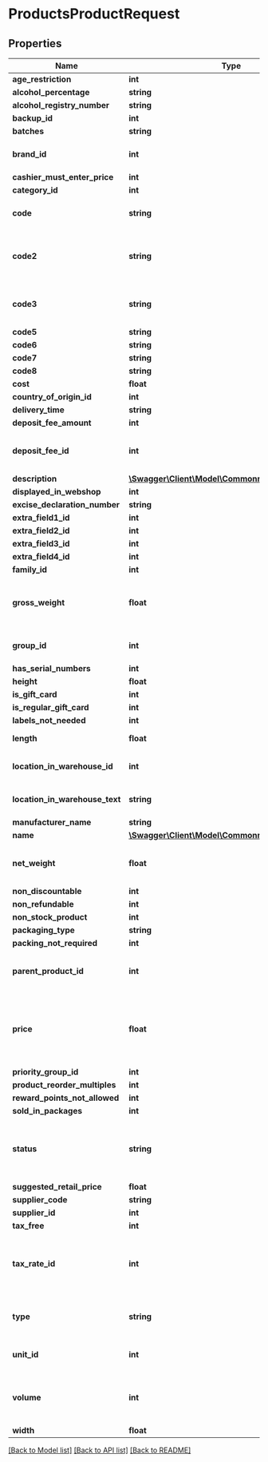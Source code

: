 # ProductsProductRequest

## Properties
Name | Type | Description | Notes
------------ | ------------- | ------------- | -------------
**age_restriction** | **int** |  | [optional] 
**alcohol_percentage** | **string** |  | [optional] 
**alcohol_registry_number** | **string** |  | [optional] 
**backup_id** | **int** |  | [optional] 
**batches** | **string** |  | [optional] 
**brand_id** | **int** | ID of product brand. To get the list of brandmodels, use getBrands. | [optional] 
**cashier_must_enter_price** | **int** | boolean flag 0 or 1 | [optional] 
**category_id** | **int** |  | [optional] 
**code** | **string** | Product&#39;s code. Must be UNIQUE, unless the account is configured otherwise. | [optional] 
**code2** | **string** | Product&#39;s second code (by convention, EAN barcode). Must be UNIQUE, unless the account is configured otherwise. | [optional] 
**code3** | **string** | Third code of the item (note that this field may not be visible on product card by default). | [optional] 
**code5** | **string** |  | [optional] 
**code6** | **string** |  | [optional] 
**code7** | **string** |  | [optional] 
**code8** | **string** |  | [optional] 
**cost** | **float** | Cost is Product cost | [optional] 
**country_of_origin_id** | **int** |  | [optional] 
**delivery_time** | **string** |  | [optional] 
**deposit_fee_amount** | **int** |  | [optional] 
**deposit_fee_id** | **int** | ContainerID is ID of another product, a beverage container that is always sold together with this item. | [optional] 
**description** | [**\Swagger\Client\Model\CommonmodelsDescription**](CommonmodelsDescription.md) |  | [optional] 
**displayed_in_webshop** | **int** | 0 or 1 | [optional] 
**excise_declaration_number** | **string** |  | [optional] 
**extra_field1_id** | **int** |  | [optional] 
**extra_field2_id** | **int** |  | [optional] 
**extra_field3_id** | **int** |  | [optional] 
**extra_field4_id** | **int** |  | [optional] 
**family_id** | **int** |  | [optional] 
**gross_weight** | **float** | GrossWeight is Item&#39;s gross weight (with packaging). Unit depends on region, check your Erply account (typically lbs or kg). | [optional] 
**group_id** | **int** | ID of product group. To get the list of product groups, use getProductGroups. | [optional] 
**has_serial_numbers** | **int** |  | [optional] 
**height** | **float** |  | [optional] 
**is_gift_card** | **int** | 0 or 1 | [optional] 
**is_regular_gift_card** | **int** | boolean flag 0 or 1 | [optional] 
**labels_not_needed** | **int** | boolean flag 0 or 1 | [optional] 
**length** | **float** | Length is Item&#39;s physical dimensions. | [optional] 
**location_in_warehouse_id** | **int** | LocationInWarehouseID is ID of selected location in warehouse. | [optional] 
**location_in_warehouse_text** | **string** | LocationInWarehouseText is Product&#39;s specific text added to location in warehouse. | [optional] 
**manufacturer_name** | **string** |  | [optional] 
**name** | [**\Swagger\Client\Model\CommonmodelsTranslatable**](CommonmodelsTranslatable.md) |  | [optional] 
**net_weight** | **float** | NetWeight is Item&#39;s net weight. Unit depends on region, check your Erply account (typically lbs or kg). | [optional] 
**non_discountable** | **int** | 0 or 1 | [optional] 
**non_refundable** | **int** | 0 or 1 | [optional] 
**non_stock_product** | **int** | boolean flag 0 or 1 | [optional] 
**packaging_type** | **string** |  | [optional] 
**packing_not_required** | **int** |  | [optional] 
**parent_product_id** | **int** | Parent product ID. Only for matrix variations (specific colors/sizes of a matrix item). See guidelines below. | [optional] 
**price** | **float** | Price is just the default price of a product and the actual price applied in a particular location, to a particular customer, depends on price lists and promotions: https://learn-api.erply.com/concepts/pricing | [optional] 
**priority_group_id** | **int** |  | [optional] 
**product_reorder_multiples** | **int** |  | [optional] 
**reward_points_not_allowed** | **int** | boolean flag 0 or 1 | [optional] 
**sold_in_packages** | **int** |  | [optional] 
**status** | **string** | Status is a classifier with four possible values: &#39;ACTIVE&#39; (DEFAULT), &#39;NO_LONGER_ORDERED&#39;, &#39;NOT_FOR_SALE&#39; and &#39;ARCHIVED&#39;. | [optional] 
**suggested_retail_price** | **float** |  | [optional] 
**supplier_code** | **string** | Supplier&#39;s product code | [optional] 
**supplier_id** | **int** |  | [optional] 
**tax_free** | **int** | boolean flag 0 or 1 | [optional] 
**tax_rate_id** | **int** | TaxRateID is just the default tax rate of a product and the actual tax applied in a particular location depends on multiple rules: https://learn-api.erply.com/concepts/taxes. | [optional] 
**type** | **string** | Product type, possible types are &#39;PRODUCT&#39;, &#39;BUNDLE&#39;, &#39;MATRIX&#39;, &#39;ASSEMBLY&#39;. By default &#39;PRODUCT&#39;. | [optional] 
**unit_id** | **int** | ID of product unit. To get the list of units, use getProductUnits. | [optional] 
**volume** | **int** | Volume is Item&#39;s fluid volume, eg. for beverages or perfumery. Unit depends on locale, check your Erply account (typically mL or fl oz). | [optional] 
**width** | **float** |  | [optional] 

[[Back to Model list]](../README.md#documentation-for-models) [[Back to API list]](../README.md#documentation-for-api-endpoints) [[Back to README]](../README.md)


